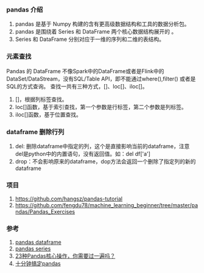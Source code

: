 ### pandas 介绍
1. pandas 是基于 Numpy 构建的含有更高级数据结构和工具的数据分析包。
2. pandas 是围绕着 Series 和 DataFrame 两个核心数据结构展开的 。
3. Series 和 DataFrame 分别对应于一维的序列和二维的表结构。

### 元素查找
Pandas 的 DataFrame 不像Spark中的DataFrame或者是Flink中的DataSet/DataStream，没有SQL/Table API，即不能通过where(),filter() 或者是SQL的方式查询。
查找一共有三种方式，[]、loc[]、iloc[]。

1. []，根据列标签查找。
2. loc[]函数，基于索引查找，第一个参数是行标签，第二个参数是列标签。
3. iloc[]函数，基于位置查找。

### dataframe 删除行列
1. del: 删除dataframe中指定的列，这个是直接影响当前的dataframe，注意 del是python中的内置语句，没有返回值。如：del df['a']
2. drop：不会影响原来的dataframe，dop方法会返回一个删除了指定列的新的dataframe


### 项目
1. https://github.com/hangsz/pandas-tutorial
2. https://github.com/fengdu78/machine_learning_beginner/tree/master/pandas/Pandas_Exercises

### 参考
1. [pandas dataframe](http://pandas.pydata.org/pandas-docs/stable/reference/api/pandas.DataFrame.html)
2. [pandas series](http://pandas.pydata.org/pandas-docs/stable/reference/api/pandas.Series.html)
3. [23种Pandas核心操作，你需要过一遍吗？](https://zhuanlan.zhihu.com/p/43018099)
4. [十分钟搞定pandas](http://www.shizhuolin.com/2015/04/19/978.html?from=timeline&isappinstalled=0)
